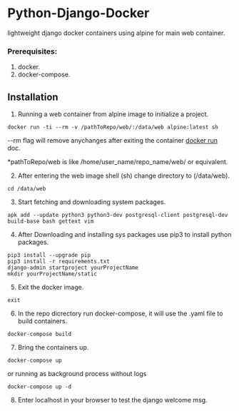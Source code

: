 # Python-Django-Docker

lightweight django docker containers using alpine for main web container.

### Prerequisites:
 1. docker.
 2. docker-compose.

## Installation

1) Running a web container from alpine image to initialize a project.

```
docker run -ti --rm -v /pathToRepo/web/:/data/web alpine:latest sh
```

--rm flag will remove anychanges after exiting the container <a href="https://docs.docker.com/engine/reference/commandline/run/#options">docker run</a> doc.

*pathToRepo/web is like /home/user_name/repo_name/web/ or equivalent.

2) After entering the web image shell (sh) change directory to (/data/web).

```
cd /data/web
```

3) Start fetching and downloading system packages.

```
apk add --update python3 python3-dev postgresql-client postgresql-dev build-base bash gettext vim
```

4) After Downloading and installing sys packages use pip3 to install python packages.

```
pip3 install --upgrade pip
pip3 install -r requirements.txt
django-admin startproject yourProjectName
mkdir yourProjectName/static
```

5) Exit the docker image.

```
exit
```

6) In the repo dicrectory run docker-compose, it will use the .yaml file to build containers.

```
docker-compose build
```

7) Bring the containers up.

```
docker-compose up
```
or running as background process without logs
```
docker-compose up -d
```

8) Enter localhost in your browser to test the django welcome msg.

